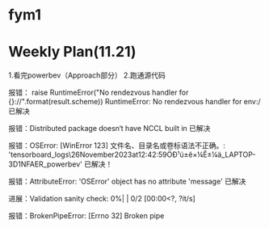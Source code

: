 # fym1

# Weekly Plan(11.21)

1.看完powerbev（Approach部分）
2.跑通源代码

报错： raise RuntimeError("No rendezvous handler for {}://".format(result.scheme)) RuntimeError: No rendezvous handler for env:/ 已解决

报错：Distributed package doesn‘t have NCCL built in 已解决

报错：OSError: [WinError 123] 文件名、目录名或卷标语法不正确。: 'tensorboard_logs\\26November2023at12:42:59ÖÐ¹ú±ê×¼Ê±¼ä_LAPTOP-3D1NFAER_powerbev' 已解决！

报错：AttributeError: 'OSError' object has no attribute 'message' 已解决


进展：Validation sanity check:   0%|                              | 0/2 [00:00<?, ?it/s]

报错：BrokenPipeError: [Errno 32] Broken pipe

